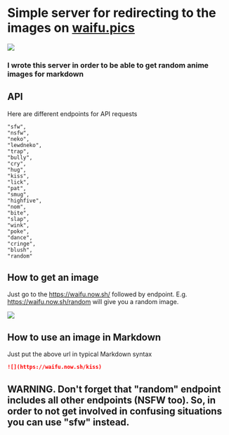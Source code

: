 # Simple server for redirecting to the images on [waifu.pics](https://waifu.pics/)

![](https://waifu.now.sh/sfw)

### I wrote this server in order to be able to get random anime images for markdown

## API

Here are different endpoints for API requests

```
"sfw",
"nsfw",
"neko",
"lewdneko",
"trap",
"bully",
"cry",
"hug",
"kiss",
"lick",
"pat",
"smug",
"highfive",
"nom",
"bite",
"slap",
"wink",
"poke",
"dance",
"cringe",
"blush",
"random"
```

## How to get an image

Just go to the https://waifu.now.sh/ followed by endpoint. E.g. https://waifu.now.sh/random will give you a random image.

![](https://waifu.now.sh/kiss)

## How to use an image in Markdown

Just put the above url in typical Markdown syntax

```markdown
![](https://waifu.now.sh/kiss)
```

## WARNING. Don't forget that "random" endpoint includes all other endpoints (NSFW too). So, in order to not get involved in confusing situations you can use "sfw" instead.